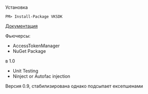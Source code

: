 Установка

` PM> Install-Package VKSDK `

[Документация ](https://github.com/NGWeb/VkApi/wiki)



Фьючерсы:
+ AccessTokenManager
+ NuGet Package

в 1.0
+ Unit Testing
+ Ninject or Autofac injection

Версия 0.9, стабилизирована однако подсыпает ексепшенами


